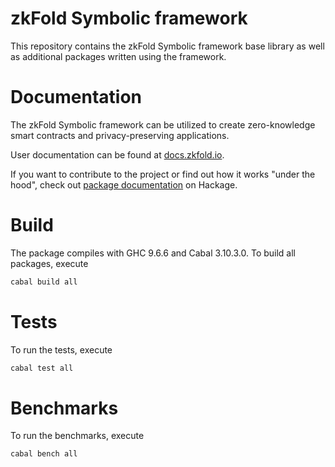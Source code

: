 # zkFold Symbolic framework
This repository contains the zkFold Symbolic framework base library as well as additional packages written using the framework.

# Documentation
The zkFold Symbolic framework can be utilized to create zero-knowledge smart contracts and privacy-preserving applications.

User documentation can be found at [docs.zkfold.io](https://docs.zkfold.io/symbolic/introduction/ "zkFold Symbolic User Documentation").

If you want to contribute to the project or find out how it works "under the hood", check out [package documentation](https://hackage.haskell.org/package/symbolic-base-0.1.0.0/candidate "zkFold Symbolic Base package") on Hackage.

# Build
The package compiles with GHC 9.6.6 and Cabal 3.10.3.0. To build all packages, execute
```bash
cabal build all
```

# Tests
To run the tests, execute
```bash
cabal test all
```

# Benchmarks
To run the benchmarks, execute
```bash
cabal bench all
```
